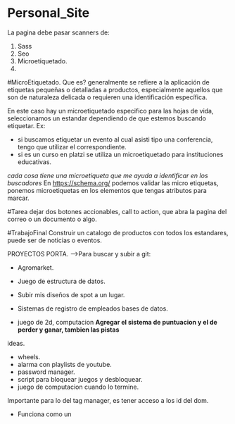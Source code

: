 # Personal_Site
La pagina debe pasar scanners de:
1. Sass
2. Seo
3. Microetiquetado.
4. 

#MicroEtiquetado.
Que es? generalmente se refiere a la aplicación de etiquetas pequeñas o detalladas a productos, especialmente aquellos que son de naturaleza delicada o requieren una identificación específica.

En este caso hay un microetiquetado especifico para las hojas de vida, seleccionamos un estandar dependiendo de que estemos buscando etiquetar.
Ex: 
- si buscamos etiquetar un evento al cual asisti tipo una conferencia, tengo que utilizar el correspondiente.
- si es un curso en platzi se utiliza un microetiquetado para instituciones educativas.

*cada cosa tiene una microetiqueta que me ayuda a identificar en los buscadores*
En https://schema.org/ podemos validar las micro etiquetas, ponemos microetiquetas en los elementos que tengas atributos para marcar.

#Tarea 
dejar dos botones accionables, call to action, que abra la pagina del correo o un documento o algo.

#TrabajoFinal
Construir un catalogo de productos con todos los estandares, puede ser de noticias o eventos.


PROYECTOS PORTA.
-->Para buscar y subir a git:
- Agromarket.
- Juego de estructura de datos.
- Subir mis diseños de spot a un lugar.
- Sistemas de registro de empleados bases de datos.

- juego de 2d, computacion **Agregar el sistema de puntuacion y el de perder y ganar, tambien las pistas**

ideas.
- wheels.
- alarma con playlists de youtube.
- password manager.
- script para bloquear juegos y desbloquear.
- juego de computacion cuando lo termine.



<!-- Google tag (gtag.js) -->
<!-- <script async src="https://www.googletagmanager.com/gtag/js?id=G-Y599NB91GD"></script>
<script>
  window.dataLayer = window.dataLayer || [];
  function gtag(){dataLayer.push(arguments);}
  gtag('js', new Date());

  gtag('config', 'G-Y599NB91GD');
</script> -->


Importante para lo del tag manager, es tener acceso a los id del dom.
- Funciona como un 
